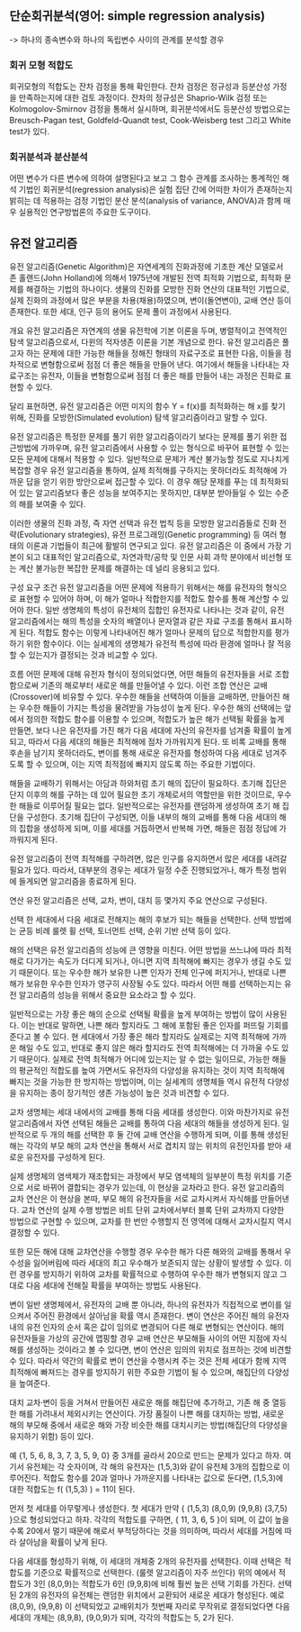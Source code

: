 ## 단순회귀분석(영어: simple regression analysis)
 -> 하나의 종속변수와 하나의 독립변수 사이의 관계를 분석할 경우
 
### 회귀 모형 적합도
회귀모형의 적합도는 잔차 검정을 통해 확인한다. 잔차 검정은 정규성과 등분산성 가정을 만족하는지에 대한 검토 과정이다. 잔차의 정규성은 Shaprio-Wilk 검정 또는 Kolmogolov-Smirnov 검정을 통해서 실시하며, 회귀분석에서도 등분산성 방법으로는 Breusch-Pagan test, Goldfeld-Quandt test, Cook-Weisberg test 그리고 White test가 있다.



### 회귀분석과 분산분석
어떤 변수가 다른 변수에 의하여 설명된다고 보고 그 함수 관계를 조사하는 통계적인 해석 기법인 회귀분석(regression analysis)은 실험 집단 간에 어떠한 차이가 존재하는지 밝히는 데 적용하는 검정 기법인 분산 분석(analysis of variance, ANOVA)과 함께 매우 실용적인 연구방법론의 주요한 도구이다.


## 유전 알고리즘
유전 알고리즘(Genetic Algorithm)은 자연세계의 진화과정에 기초한 계산 모델로서 존 홀랜드(John Holland)에 의해서 1975년에 개발된 전역 최적화 기법으로, 최적화 문제를 해결하는 기법의 하나이다. 생물의 진화를 모방한 진화 연산의 대표적인 기법으로, 실제 진화의 과정에서 많은 부분을 차용(채용)하였으며, 변이(돌연변이), 교배 연산 등이 존재한다. 또한 세대, 인구 등의 용어도 문제 풀이 과정에서 사용된다.


개요
유전 알고리즘은 자연계의 생물 유전학에 기본 이론을 두며, 병렬적이고 전역적인 탐색 알고리즘으로서, 다윈의 적자생존 이론을 기본 개념으로 한다. 유전 알고리즘은 풀고자 하는 문제에 대한 가능한 해들을 정해진 형태의 자료구조로 표현한 다음, 이들을 점차적으로 변형함으로써 점점 더 좋은 해들을 만들어 낸다. 여기에서 해들을 나타내는 자료구조는 유전자, 이들을 변형함으로써 점점 더 좋은 해를 만들어 내는 과정은 진화로 표현할 수 있다.

달리 표현하면, 유전 알고리즘은 어떤 미지의 함수 Y = f(x)를 최적화하는 해 x를 찾기 위해, 진화를 모방한(Simulated evolution) 탐색 알고리즘이라고 말할 수 있다.

유전 알고리즘은 특정한 문제를 풀기 위한 알고리즘이라기 보다는 문제를 풀기 위한 접근방법에 가까우며, 유전 알고리즘에서 사용할 수 있는 형식으로 바꾸어 표현할 수 있는 모든 문제에 대해서 적용할 수 있다. 일반적으로 문제가 계산 불가능할 정도로 지나치게 복잡할 경우 유전 알고리즘을 통하여, 실제 최적해를 구하지는 못하더라도 최적해에 가까운 답을 얻기 위한 방안으로써 접근할 수 있다. 이 경우 해당 문제를 푸는 데 최적화되어 있는 알고리즘보다 좋은 성능을 보여주지는 못하지만, 대부분 받아들일 수 있는 수준의 해를 보여줄 수 있다.

이러한 생물의 진화 과정, 즉 자연 선택과 유전 법칙 등을 모방한 알고리즘들로 진화 전략(Evolutionary strategies), 유전 프로그래밍(Genetic programming) 등 여러 형태의 이론과 기법들이 최근에 활발히 연구되고 있다. 유전 알고리즘은 이 중에서 가장 기본이 되고 대표적인 알고리즘으로, 자연과학/공학 및 인문 사회 과학 분야에서 비선형 또는 계산 불가능한 복잡한 문제를 해결하는 데 널리 응용되고 있다.

구성
요구 조건
유전 알고리즘을 어떤 문제에 적용하기 위해서는 해를 유전자의 형식으로 표현할 수 있어야 하며, 이 해가 얼마나 적합한지를 적합도 함수를 통해 계산할 수 있어야 한다. 일반 생명체의 특성이 유전체의 집합인 유전자로 나타나는 것과 같이, 유전 알고리즘에서는 해의 특성을 숫자의 배열이나 문자열과 같은 자료 구조를 통해서 표시하게 된다. 적합도 함수는 이렇게 나타내어진 해가 얼마나 문제의 답으로 적합한지를 평가하기 위한 함수이다. 이는 실세계의 생명체가 유전적 특성에 따라 환경에 얼마나 잘 적응할 수 있는지가 결정되는 것과 비교할 수 있다.

흐름
어떤 문제에 대해 유전자 형식이 정의되었다면, 어떤 해들의 유전자들을 서로 조합함으로써 기존의 해로부터 새로운 해를 만들어낼 수 있다. 이런 조합 연산은 교배(Crossover)에 비유할 수 있다. 우수한 해들을 선택하여 이들을 교배하면, 만들어진 해는 우수한 해들이 가지는 특성을 물려받을 가능성이 높게 된다. 우수한 해의 선택에는 앞에서 정의한 적합도 함수를 이용할 수 있으며, 적합도가 높은 해가 선택될 확률을 높게 만들면, 보다 나은 유전자를 가진 해가 다음 세대에 자신의 유전자를 넘겨줄 확률이 높게 되고, 따라서 다음 세대의 해들은 최적해에 점차 가까워지게 된다. 또 비록 교배를 통해 후손을 남기지 못하더라도, 변이를 통해 새로운 유전자를 형성하여 다음 세대로 넘겨주도록 할 수 있으며, 이는 지역 최적점에 빠지지 않도록 하는 주요한 기법이다.

해들을 교배하기 위해서는 아담과 하와처럼 초기 해의 집단이 필요하다. 초기해 집단은 단지 이후의 해를 구하는 데 있어 필요한 초기 개체로서의 역할만을 위한 것이므로, 우수한 해들로 이루어질 필요는 없다. 일반적으로는 유전자를 랜덤하게 생성하여 초기 해 집단을 구성한다. 초기해 집단이 구성되면, 이들 내부의 해의 교배를 통해 다음 세대의 해의 집합을 생성하게 되며, 이를 세대를 거듭하면서 반복해 가면, 해들은 점점 정답에 가까워지게 된다.

유전 알고리즘이 전역 최적해를 구하려면, 많은 인구를 유지하면서 많은 세대를 내려갈 필요가 있다. 따라서, 대부분의 경우는 세대가 일정 수준 진행되었거나, 해가 특정 범위에 들게되면 알고리즘을 종료하게 된다.

연산
유전 알고리즘은 선택, 교차, 변이, 대치 등 몇가지 주요 연산으로 구성된다.

선택
한 세대에서 다음 세대로 전해지는 해의 후보가 되는 해들을 선택한다. 선택 방법에는 균등 비례 룰렛 휠 선택, 토너먼트 선택, 순위 기반 선택 등이 있다.

해의 선택은 유전 알고리즘의 성능에 큰 영향을 미친다. 어떤 방법을 쓰느냐에 따라 최적해로 다가가는 속도가 더디게 되거나, 아니면 지역 최적해에 빠지는 경우가 생길 수도 있기 때문이다. 또는 우수한 해가 보유한 나쁜 인자가 전체 인구에 퍼지거나, 반대로 나쁜 해가 보유한 우수한 인자가 영구히 사장될 수도 있다. 따라서 어떤 해를 선택하는지는 유전 알고리즘의 성능을 위해서 중요한 요소라고 할 수 있다.

일반적으로는 가장 좋은 해의 순으로 선택될 확률을 높게 부여하는 방법이 많이 사용된다. 이는 반대로 말하면, 나쁜 해라 할지라도 그 해에 포함된 좋은 인자를 퍼뜨릴 기회를 준다고 볼 수 있다. 현 세대에서 가장 좋은 해라 할지라도 실제로는 지역 최적해에 가까운 해일 수도 있고, 반대로 좋지 않은 해라 할지라도 전역 최적해에는 더 가까울 수도 있기 때문이다. 실제로 전역 최적해가 어디에 있는지는 알 수 없는 일이므로, 가능한 해들의 평균적인 적합도를 높여 가면서도 유전자의 다양성을 유지하는 것이 지역 최적해에 빠지는 것을 가능한 한 방지하는 방법이며, 이는 실세계의 생명체들 역시 유전적 다양성을 유지하는 종이 장기적인 생존 가능성이 높은 것과 비견할 수 있다.

교차
생명체는 세대 내에서의 교배를 통해 다음 세대를 생성한다. 이와 마찬가지로 유전 알고리즘에서 자연 선택된 해들은 교배를 통하여 다음 세대의 해들을 생성하게 된다. 일반적으로 두 개의 해를 선택한 후 둘 간에 교배 연산을 수행하게 되며, 이를 통해 생성된 해는 각각의 부모 해의 교차 연산을 통해서 서로 겹치지 않는 위치의 유전인자를 받아 새로운 유전자를 구성하게 된다.

실제 생명체의 염색체가 재조합되는 과정에서 부모 염색체의 일부분이 특정 위치를 기준으로 서로 바뀌어 결합되는 경우가 있는데, 이 현상을 교차라고 한다. 유전 알고리즘의 교차 연산은 이 현상을 본따, 부모 해의 유전자들을 서로 교차시켜서 자식해를 만들어낸다. 교차 연산의 실제 수행 방법은 비트 단위 교차에서부터 블록 단위 교차까지 다양한 방법으로 구현할 수 있으며, 교차를 한 번만 수행할지 전 영역에 대해서 교차시킬지 역시 결정할 수 있다.

또한 모든 해에 대해 교차연산을 수행할 경우 우수한 해가 다른 해와의 교배를 통해서 우수성을 잃어버림에 따라 세대의 최고 우수해가 보존되지 않는 상황이 발생할 수 있다. 이런 경우를 방지하기 위하여 교차를 확률적으로 수행하여 우수한 해가 변형되지 않고 그대로 다음 세대에 전해질 확률을 부여하는 방법도 사용된다.

변이
일반 생명체에서, 유전자의 교배 뿐 아니라, 하나의 유전자가 직접적으로 변이를 일으켜서 주어진 환경에서 살아남을 확률 역시 존재한다. 변이 연산은 주어진 해의 유전자 내의 유전 인자의 순서 혹은 값이 임의로 변경되어 다른 해로 변형되는 연산이다. 해의 유전자들을 가상의 공간에 맵핑할 경우 교배 연산은 부모해들 사이의 어떤 지점에 자식해를 생성하는 것이라고 볼 수 있다면, 변이 연산은 임의의 위치로 점프하는 것에 비견할 수 있다. 따라서 약간의 확률로 변이 연산을 수행시켜 주는 것은 전체 세대가 함께 지역 최적해에 빠져드는 경우를 방지하기 위한 주요한 기법이 될 수 있으며, 해집단의 다양성을 높여준다.

대치
교차·변이 등을 거쳐서 만들어진 새로운 해를 해집단에 추가하고, 기존 해 중 열등한 해를 가려내서 제외시키는 연산이다. 가장 품질이 나쁜 해를 대치하는 방법, 새로운 해의 부모해 중에서 새로운 해와 가장 비슷한 해를 대치시키는 방법(해집단의 다양성을 유지하기 위함) 등이 있다.

예
{1, 5, 6, 8, 3, 7, 3, 5, 9, 0} 중 3개를 골라서 20으로 만드는 문제가 있다고 하자. 여기서 유전체는 각 숫자이며, 각 해의 유전자는 (1,5,3)와 같이 유전체 3개의 집합으로 이루어진다. 적합도 함수를 20과 얼마나 가까운지를 나타내는 값으로 둔다면, (1,5,3)에 대한 적합도는 f( (1,5,3) ) = 11이 된다.

먼저 첫 세대를 아무렇게나 생성한다. 첫 세대가 만약 { (1,5,3) (8,0,9) (9,9,8) (3,7,5) }으로 형성되었다고 하자. 각각의 적합도를 구하면, { 11, 3, 6, 5 }이 되며, 이 값이 높을수록 20에서 멀기 때문에 해로서 부적당하다는 것을 의미하며, 따라서 세대를 거침에 따라 살아남을 확률이 낮게 된다.

다음 세대를 형성하기 위해, 이 세대의 개체중 2개의 유전자를 선택한다. 이때 선택은 적합도를 기준으로 확률적으로 선택한다. (룰렛 알고리즘이 자주 쓰인다) 위의 예에서 적합도가 3인 (8,0,9)는 적합도가 6인 (9,9,8)에 비해 훨씬 높은 선택 기회를 가진다. 선택된 2개의 유전자의 유전체는 랜덤한 위치에서 교환되어 새로운 세대가 형성된다. 예로 (8,0,9), (9,9,8) 이 선택되었고 교배위치가 첫번째 자리로 무작위로 결정되었다면 다음 세대의 개체는 (8,9,8), (9,0,9)가 되며, 각각의 적합도는 5, 2가 된다.
